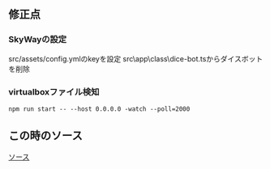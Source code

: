 ## 修正点

### SkyWayの設定

src/assets/config.ymlのkeyを設定
src\app\class\dice-bot.tsからダイスボットを削除

### virtualboxファイル検知

```
npm run start -- --host 0.0.0.0 -watch --poll=2000
```

## この時のソース

[ソース](https://github.com/hibohiboo/udonarium/tree/9e2d6ec6c6fe8cc8d37c8041977ae91d09e85682)  
